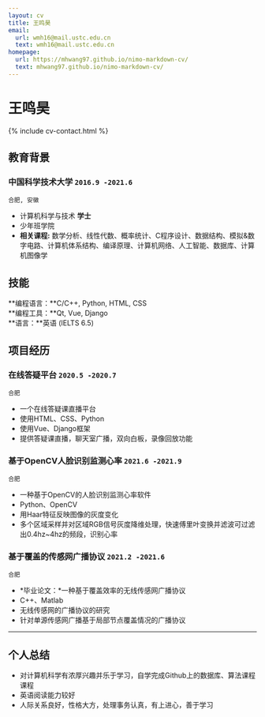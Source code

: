 ```yaml
---
layout: cv
title: 王鸣昊
email:
  url: wmh16@mail.ustc.edu.cn
  text: wmh16@mail.ustc.edu.cn
homepage:
  url: https://mhwang97.github.io/nimo-markdown-cv/
  text: mhwang97.github.io/nimo-markdown-cv/
---
```


# **王**鸣昊

<!--
include contact information from the front matter
Supported arguments:
    - homepage: url, text
    - phone
    - email
-->

{% include cv-contact.html %}

## 教育背景

### **中国科学技术大学** `2016.9 -2021.6`

```
合肥, 安徽
```

- 计算机科学与技术 **学士**
- 少年班学院
- **相关课程:** 数学分析、线性代数、概率统计、C程序设计、数据结构、模拟&数字电路、计算机体系结构、编译原理、计算机网络、人工智能、数据库、计算机图像学

## 技能

**编程语言：**C/C++, Python, HTML, CSS  
**编程工具：**Qt, Vue, Django  
**语言：**英语 (IELTS 6.5)  

## 项目经历

### **在线答疑平台** `2020.5 -2020.7`

```
合肥
```

- 一个在线答疑课直播平台
- 使用HTML、CSS、Python
- 使用Vue、Django框架
- 提供答疑课直播，聊天室广播，双向白板，录像回放功能

### **基于OpenCV人脸识别监测心率** `2021.6 -2021.9`

```
合肥
```

- 一种基于OpenCV的人脸识别监测心率软件
- Python、OpenCV
- 用Haar特征反映图像的灰度变化
- 多个区域采样并对区域RGB信号灰度降维处理，快速傅里叶变换并滤波可过滤出0.4hz~4hz的频段，识别心率

### **基于覆盖的传感网广播协议** `2021.2 -2021.6`

```
合肥
```

- *毕业论文：*一种基于覆盖效率的无线传感网广播协议
- C++、Matlab
- 无线传感网的广播协议的研究
- 针对单源传感网广播基于局部节点覆盖情况的广播协议

---

## 个人总结

- 对计算机科学有浓厚兴趣并乐于学习，自学完成Github上的数据库、算法课程课程
- 英语阅读能力较好
- 人际关系良好，性格大方，处理事务认真，有上进心，善于学习

<!-- ### Footer

Last updated: May 2021 -->
